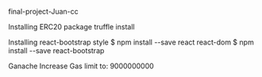 final-project-Juan-cc

Installing ERC20 package
truffle install

Installing react-bootstrap style
$ npm install --save react react-dom 
$ npm install --save react-bootstrap

Ganache
Increase Gas limit to: 9000000000

